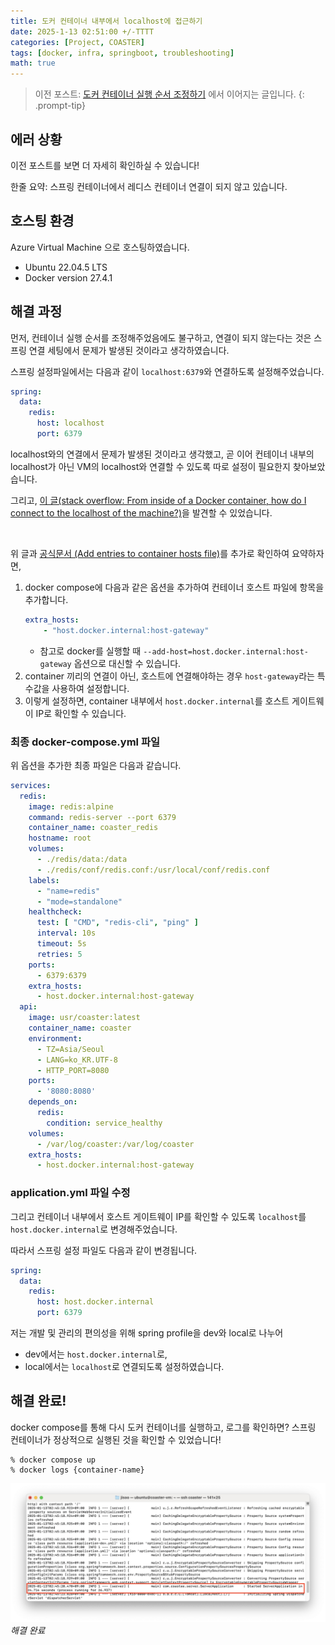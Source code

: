 ```yaml
---
title: 도커 컨테이너 내부에서 localhost에 접근하기
date: 2025-1-13 02:51:00 +/-TTTT
categories: [Project, COASTER]
tags: [docker, infra, springboot, troubleshooting]
math: true
---
```


> 이전 포스트: [도커 컨테이너 실행 순서 조정하기](https://5jisoo.github.io/posts/adjust-docker-container-order/) 에서 이어지는 글입니다.
{: .prompt-tip}

## 에러 상황

이전 포스트를 보면 더 자세히 확인하실 수 있습니다!

한줄 요약: 스프링 컨테이너에서 레디스 컨테이너 연결이 되지 않고 있습니다.

## 호스팅 환경

Azure Virtual Machine 으로 호스팅하였습니다.

- Ubuntu 22.04.5 LTS
- Docker version 27.4.1

## 해결 과정

먼저, 컨테이너 실행 순서를 조정해주었음에도 불구하고, 연결이 되지 않는다는 것은 스프링 연결 세팅에서 문제가 발생된 것이라고 생각하였습니다.

스프링 설정파일에서는 다음과 같이 `localhost:6379`와 연결하도록 설정해주었습니다.

```yaml
spring:
  data:
    redis:
      host: localhost
      port: 6379
```

localhost와의 연결에서 문제가 발생된 것이라고 생각했고, 곧 이어 컨테이너 내부의 localhost가 아닌 VM의 localhost와 연결할 수 있도록 따로 설정이 필요한지 찾아보았습니다.

그리고, [ 이 글(stack overflow: From inside of a Docker container, how do I connect to the localhost of the machine?)](https://stackoverflow.com/questions/24319662/from-inside-of-a-docker-container-how-do-i-connect-to-the-localhost-of-the-mach)을 발견할 수 있었습니다.

<br>

위 글과 [공식문서 (Add entries to container hosts file)](https://docs.docker.com/reference/cli/docker/buildx/build/#add-host)를 추가로 확인하여 요약하자면,

1. docker compose에 다음과 같은 옵션을 추가하여 컨테이너 호스트 파일에 항목을 추가합니다.
    ``` yaml
    extra_hosts:
        - "host.docker.internal:host-gateway"
    ```
    - 참고로 docker를 실행할 때 `--add-host=host.docker.internal:host-gateway` 옵션으로 대신할 수 있습니다.
2. container 끼리의 연결이 아닌, 호스트에 연결해야하는 경우 `host-gateway`라는 특수값을 사용하여 설정합니다.
3. 이렇게 설정하면, container 내부에서 `host.docker.internal`를 호스트 게이트웨이 IP로 확인할 수 있습니다.

### 최종 docker-compose.yml 파일

위 옵션을 추가한 최종 파일은 다음과 같습니다.

```yaml
services:
  redis:
    image: redis:alpine
    command: redis-server --port 6379
    container_name: coaster_redis
    hostname: root
    volumes:
      - ./redis/data:/data
      - ./redis/conf/redis.conf:/usr/local/conf/redis.conf
    labels:
      - "name=redis"
      - "mode=standalone"
    healthcheck:
      test: [ "CMD", "redis-cli", "ping" ]
      interval: 10s
      timeout: 5s
      retries: 5
    ports:
      - 6379:6379
    extra_hosts: 
      - host.docker.internal:host-gateway
  api:
    image: usr/coaster:latest
    container_name: coaster
    environment:
      - TZ=Asia/Seoul
      - LANG=ko_KR.UTF-8
      - HTTP_PORT=8080
    ports:
      - '8080:8080'
    depends_on:
      redis:
        condition: service_healthy
    volumes:
      - /var/log/coaster:/var/log/coaster
    extra_hosts:
      - host.docker.internal:host-gateway
```

### application.yml 파일 수정

그리고 컨테이너 내부에서 호스트 게이트웨이 IP를 확인할 수 있도록 `localhost`를 `host.docker.internal`로 변경해주었습니다.

따라서 스프링 설정 파일도 다음과 같이 변경됩니다.

```yaml
spring:
  data:
    redis:
      host: host.docker.internal
      port: 6379
```

저는 개발 및 관리의 편의성을 위해 spring profile을 dev와 local로 나누어 
- dev에서는 `host.docker.internal`로, 
- local에서는 `localhost`로 연결되도록 설정하였습니다.

## 해결 완료!

docker compose를 통해 다시 도커 컨테이너를 실행하고, 로그를 확인하면? 스프링 컨테이너가 정상적으로 실행된 것을 확인할 수 있었습니다!

```shell
% docker compose up
% docker logs {container-name}
```

![img](/assets/img/2025-01-13-connect-localhost-inside-container/1.png)
_해결 완료_